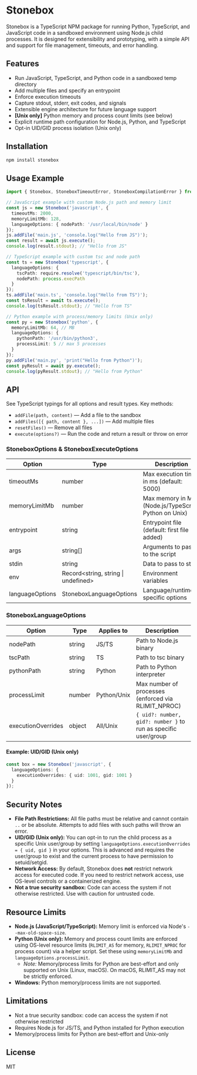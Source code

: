 # Stonebox

Stonebox is a TypeScript NPM package for running Python, TypeScript, and JavaScript code in a sandboxed environment using Node.js child processes. It is designed for extensibility and prototyping, with a simple API and support for file management, timeouts, and error handling.

## Features

- Run JavaScript, TypeScript, and Python code in a sandboxed temp directory
- Add multiple files and specify an entrypoint
- Enforce execution timeouts
- Capture stdout, stderr, exit codes, and signals
- Extensible engine architecture for future language support
- **[Unix only]** Python memory and process count limits (see below)
- Explicit runtime path configuration for Node.js, Python, and TypeScript
- Opt-in UID/GID process isolation (Unix only)

## Installation

```sh
npm install stonebox
```

## Usage Example

```typescript
import { Stonebox, StoneboxTimeoutError, StoneboxCompilationError } from 'stonebox';

// JavaScript example with custom Node.js path and memory limit
const js = new Stonebox('javascript', {
  timeoutMs: 2000,
  memoryLimitMb: 128,
  languageOptions: { nodePath: '/usr/local/bin/node' }
});
js.addFile('main.js', 'console.log("Hello from JS")');
const result = await js.execute();
console.log(result.stdout); // "Hello from JS"

// TypeScript example with custom tsc and node path
const ts = new Stonebox('typescript', {
  languageOptions: {
    tscPath: require.resolve('typescript/bin/tsc'),
    nodePath: process.execPath
  }
});
ts.addFile('main.ts', 'console.log("Hello from TS")');
const tsResult = await ts.execute();
console.log(tsResult.stdout); // "Hello from TS"

// Python example with process/memory limits (Unix only)
const py = new Stonebox('python', {
  memoryLimitMb: 64, // MB
  languageOptions: {
    pythonPath: '/usr/bin/python3',
    processLimit: 5 // max 5 processes
  }
});
py.addFile('main.py', 'print("Hello from Python")');
const pyResult = await py.execute();
console.log(pyResult.stdout); // "Hello from Python"
```

## API

See TypeScript typings for all options and result types. Key methods:

- `addFile(path, content)` — Add a file to the sandbox
- `addFiles([{ path, content }, ...])` — Add multiple files
- `resetFiles()` — Remove all files
- `execute(options?)` — Run the code and return a result or throw on error

### StoneboxOptions & StoneboxExecuteOptions

| Option          | Type                               | Description |
|-----------------|------------------------------------|-------------|
| timeoutMs       | number                             | Max execution time in ms (default: 5000) |
| memoryLimitMb   | number                             | Max memory in MB (Node.js/TypeScript, Python on Unix) |
| entrypoint      | string                             | Entrypoint file (default: first file added) |
| args            | string[]                           | Arguments to pass to the script |
| stdin           | string                             | Data to pass to stdin |
| env             | Record<string, string \| undefined> | Environment variables |
| languageOptions | StoneboxLanguageOptions            | Language/runtime-specific options |

### StoneboxLanguageOptions

| Option             | Type     | Applies to   | Description |
|--------------------|----------|--------------|-------------|
| nodePath           | string   | JS/TS        | Path to Node.js binary |
| tscPath            | string   | TS           | Path to tsc binary |
| pythonPath         | string   | Python       | Path to Python interpreter |
| processLimit       | number   | Python/Unix  | Max number of processes (enforced via RLIMIT_NPROC) |
| executionOverrides | object   | All/Unix     | `{ uid?: number, gid?: number }` to run as specific user/group |


#### Example: UID/GID (Unix only)

```typescript
const box = new Stonebox('javascript', {
  languageOptions: {
    executionOverrides: { uid: 1001, gid: 1001 }
  }
});
```

## Security Notes

- **File Path Restrictions:** All file paths must be relative and cannot contain `..` or be absolute. Attempts to add files with such paths will throw an error.
- **UID/GID (Unix only):** You can opt-in to run the child process as a specific Unix user/group by setting `languageOptions.executionOverrides = { uid, gid }` in your options. This is advanced and requires the user/group to exist and the current process to have permission to setuid/setgid.
- **Network Access:** By default, Stonebox does **not** restrict network access for executed code. If you need to restrict network access, use OS-level controls or a containerized engine.
- **Not a true security sandbox:** Code can access the system if not otherwise restricted. Use with caution for untrusted code.

## Resource Limits

- **Node.js (JavaScript/TypeScript):** Memory limit is enforced via Node's `--max-old-space-size`.
- **Python (Unix only):** Memory and process count limits are enforced using OS-level resource limits (`RLIMIT_AS` for memory, `RLIMIT_NPROC` for process count) via a helper script. Set these using `memoryLimitMb` and `languageOptions.processLimit`.
  - *Note:* Memory/process limits for Python are best-effort and only supported on Unix (Linux, macOS). On macOS, RLIMIT_AS may not be strictly enforced.
- **Windows:** Python memory/process limits are not supported.

## Limitations

- Not a true security sandbox: code can access the system if not otherwise restricted
- Requires Node.js for JS/TS, and Python installed for Python execution
- Memory/process limits for Python are best-effort and Unix-only

## License

MIT
